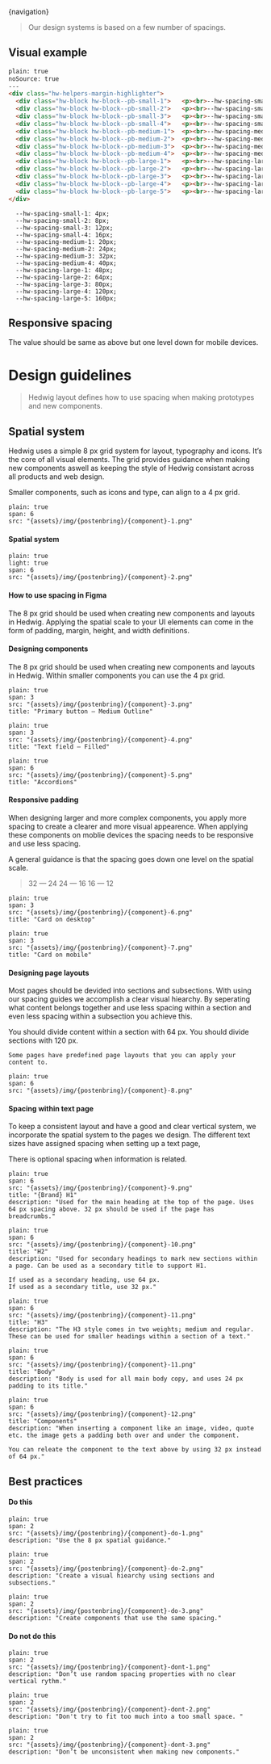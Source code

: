 {navigation}



> Our design systems is based on a few number of spacings.

## Visual example

```html
plain: true
noSource: true
---
<div class="hw-helpers-margin-highlighter">
  <div class="hw-block hw-block--pb-small-1">   <p><br>--hw-spacing-small-1</p>    </div>
  <div class="hw-block hw-block--pb-small-2">   <p><br>--hw-spacing-small-2</p>    </div>
  <div class="hw-block hw-block--pb-small-3">   <p><br>--hw-spacing-small-3</p>    </div>
  <div class="hw-block hw-block--pb-small-4">   <p><br>--hw-spacing-small-4</p>    </div>
  <div class="hw-block hw-block--pb-medium-1">  <p><br>--hw-spacing-medium-1</p>   </div>
  <div class="hw-block hw-block--pb-medium-2">  <p><br>--hw-spacing-medium-2</p>   </div>
  <div class="hw-block hw-block--pb-medium-3">  <p><br>--hw-spacing-medium-3</p>   </div>
  <div class="hw-block hw-block--pb-medium-4">  <p><br>--hw-spacing-medium-4</p>   </div>
  <div class="hw-block hw-block--pb-large-1">   <p><br>--hw-spacing-large-1</p>    </div>
  <div class="hw-block hw-block--pb-large-2">   <p><br>--hw-spacing-large-2</p>    </div>
  <div class="hw-block hw-block--pb-large-3">   <p><br>--hw-spacing-large-3</p>    </div>
  <div class="hw-block hw-block--pb-large-4">   <p><br>--hw-spacing-large-4</p>    </div>
  <div class="hw-block hw-block--pb-large-5">   <p><br>--hw-spacing-large-5</p>    </div>
</div>
```

```code
  --hw-spacing-small-1: 4px;
  --hw-spacing-small-2: 8px;
  --hw-spacing-small-3: 12px;
  --hw-spacing-small-4: 16px;
  --hw-spacing-medium-1: 20px;
  --hw-spacing-medium-2: 24px;
  --hw-spacing-medium-3: 32px;
  --hw-spacing-medium-4: 40px;
  --hw-spacing-large-1: 48px;
  --hw-spacing-large-2: 64px;
  --hw-spacing-large-3: 80px;
  --hw-spacing-large-4: 120px;
  --hw-spacing-large-5: 160px;
```
## Responsive spacing
The value should be same as above but one level down for mobile devices.

# Design guidelines

> Hedwig layout defines how to use spacing when making prototypes and new components.


## Spatial system

Hedwig uses a simple 8 px grid system for layout, typography and icons. It’s the core of all visual elements. The grid provides guidance when making new components aswell as keeping the style of Hedwig consistant across all products and web design.  

Smaller components, such as icons and type, can align to a 4 px grid.


```image
plain: true
span: 6
src: "{assets}/img/{postenbring}/{component}-1.png"
```



#### Spatial system
```image
plain: true
light: true
span: 6
src: "{assets}/img/{postenbring}/{component}-2.png"
```


#### How to use spacing in Figma

The 8 px grid should be used when creating new components and layouts in Hedwig. Applying the spatial scale to your UI elements can come in the form of padding, margin, height, and width definitions.



#### Designing components

The 8 px grid should be used when creating new components and layouts in Hedwig. Within smaller components you can use the 4 px grid. 



```image
plain: true
span: 3
src: "{assets}/img/{postenbring}/{component}-3.png"
title: "Primary button – Medium Outline"
```
```image
plain: true
span: 3
src: "{assets}/img/{postenbring}/{component}-4.png"
title: "Text field – Filled"
```

```image
plain: true
span: 6
src: "{assets}/img/{postenbring}/{component}-5.png"
title: "Accordions"
```


#### Responsive padding

When designing larger and more complex components, you apply more spacing to create a clearer and more visual appearence. When applying these components on moblie devices the spacing needs to be responsive and use less spacing.

A general guidance is that the spacing goes down one level on the spatial scale.


> 32 — 24
> 24 — 16
> 16 — 12


```image
plain: true
span: 3
src: "{assets}/img/{postenbring}/{component}-6.png"
title: "Card on desktop"
```
```image
plain: true
span: 3
src: "{assets}/img/{postenbring}/{component}-7.png"
title: "Card on mobile"
```


#### Designing page layouts

Most pages should be devided into sections and subsections. With using our spacing guides we accomplish a clear visual hiearchy. By seperating what content belongs together and use less spacing within a section and even less spacing within a subsection you achieve this. 

You should divide content within a section with 64 px.
You should divide sections with 120 px. 

```hint|neutral
Some pages have predefined page layouts that you can apply your content to.
```

```image
plain: true
span: 6
src: "{assets}/img/{postenbring}/{component}-8.png"
```




#### Spacing within text page

To keep a consistent layout and have a good and clear vertical system, we incorporate the spatial system to the pages we design. The different text sizes have assigned spacing when setting up a text page, 

There is optional spacing when information is related.




```image
plain: true
span: 6
src: "{assets}/img/{postenbring}/{component}-9.png"
title: "{Brand} H1"
description: "Used for the main heading at the top of the page. Uses 64 px spacing above. 32 px should be used if the page has breadcrumbs."
```



```image
plain: true
span: 6
src: "{assets}/img/{postenbring}/{component}-10.png"
title: "H2"
description: "Used for secondary headings to mark new sections within a page. Can be used as a secondary title to support H1.
 
If used as a secondary heading, use 64 px. 
If used as a secondary title, use 32 px."
```




```image
plain: true
span: 6
src: "{assets}/img/{postenbring}/{component}-11.png"
title: "H3"
description: "The H3 style comes in two weights; medium and regular. These can be used for smaller headings within a section of a text."
```


```image
plain: true
span: 6
src: "{assets}/img/{postenbring}/{component}-11.png"
title: "Body"
description: "Body is used for all main body copy, and uses 24 px padding to its title."
```

```image
plain: true
span: 6
src: "{assets}/img/{postenbring}/{component}-12.png"
title: "Components"
description: "When inserting a component like an image, video, quote etc. the image gets a padding both over and under the component. 

You can releate the component to the text above by using 32 px instead of 64 px."
```







## Best practices

#### Do this

```image
plain: true
span: 2
src: "{assets}/img/{postenbring}/{component}-do-1.png"
description: "Use the 8 px spatial guidance."
```
```image
plain: true
span: 2
src: "{assets}/img/{postenbring}/{component}-do-2.png"
description: "Create a visual hiearchy using sections and subsections."
```
```image
plain: true
span: 2
src: "{assets}/img/{postenbring}/{component}-do-3.png"
description: "Create components that use the same spacing."
```

#### Do not do this
  
```image
plain: true
span: 2
src: "{assets}/img/{postenbring}/{component}-dont-1.png"
description: "Don’t use random spacing properties with no clear vertical rythm."
```
```image
plain: true
span: 2
src: "{assets}/img/{postenbring}/{component}-dont-2.png"
description: "Don't try to fit too much into a too small space. "
```
```image
plain: true
span: 2
src: "{assets}/img/{postenbring}/{component}-dont-3.png"
description: "Don’t be unconsistent when making new components."
```











